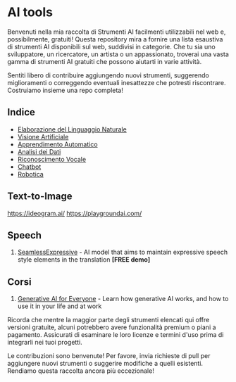 # AI tools 

Benvenuti nella mia raccolta di Strumenti AI facilmenti utilizzabili nel web e, possibilmente, gratuiti! Questa repository mira a fornire una lista esaustiva di strumenti AI disponibili sul web, suddivisi in categorie. Che tu sia uno sviluppatore, un ricercatore, un artista o un appassionato, troverai una vasta gamma di strumenti AI gratuiti che possono aiutarti in varie attività.

Sentiti libero di contribuire aggiungendo nuovi strumenti, suggerendo miglioramenti o correggendo eventuali inesattezze che potresti riscontrare. Costruiamo insieme una repo  completa!

## Indice

- [Elaborazione del Linguaggio Naturale](#elaborazione-del-linguaggio-naturale)
- [Visione Artificiale](#visione-artificiale)
- [Apprendimento Automatico](#apprendimento-automatico)
- [Analisi dei Dati](#analisi-dei-dati)
- [Riconoscimento Vocale](#riconoscimento-voce)
- [Chatbot](#chatbot)
- [Robotica](#robotica)

## Text-to-Image

https://ideogram.ai/
https://playgroundai.com/

## Speech

1. [SeamlessExpressive](https://seamless.metademolab.com/expressive/?utm_source=metaai&utm_medium=web&utm_campaign=seamless&utm_content=landing_page) - AI model that aims to maintain expressive speech style elements in the translation **[FREE demo]**

## Corsi

1. [Generative AI for Everyone](https://www.deeplearning.ai/courses/generative-ai-for-everyone/?utm_campaign=genai4e-prelaunch&utm_medium=email&_hsmi=278743404&_hsenc=p2ANqtz-_ejjAvuf4e0nlkBc3Gdyr9h1o3zhQVhBXyAelx_pPTXCP3pLV7uqseqY-cDWL7T_RDq-JsQJlVf_jlkU233ROcq0JWaA&utm_content=278743404&utm_source=hs_email) - Learn how generative AI works, and how to use it in your life and at work

Ricorda che mentre la maggior parte degli strumenti elencati qui offre versioni gratuite, alcuni potrebbero avere funzionalità premium o piani a pagamento. Assicurati di esaminare le loro licenze e termini d'uso prima di integrarli nei tuoi progetti.

Le contribuzioni sono benvenute! Per favore, invia richieste di pull per aggiungere nuovi strumenti o suggerire modifiche a quelli esistenti. Rendiamo questa raccolta ancora più eccezionale!
